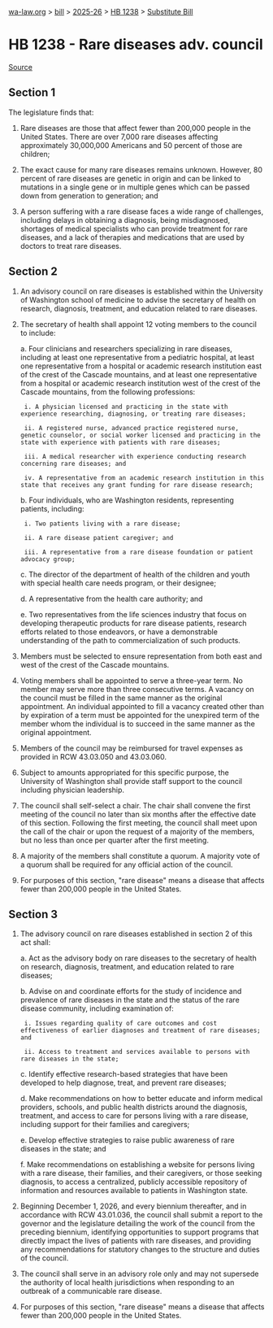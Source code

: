 [wa-law.org](/) > [bill](/bill/) > [2025-26](/bill/2025-26/) > [HB 1238](/bill/2025-26/hb/1238/) > [Substitute Bill](/bill/2025-26/hb/1238/S/)

# HB 1238 - Rare diseases adv. council

[Source](http://lawfilesext.leg.wa.gov/biennium/2025-26/Pdf/Bills/House%20Bills/1238-S.pdf)

## Section 1
The legislature finds that:

1. Rare diseases are those that affect fewer than 200,000 people in the United States. There are over 7,000 rare diseases affecting approximately 30,000,000 Americans and 50 percent of those are children;

2. The exact cause for many rare diseases remains unknown. However, 80 percent of rare diseases are genetic in origin and can be linked to mutations in a single gene or in multiple genes which can be passed down from generation to generation; and

3. A person suffering with a rare disease faces a wide range of challenges, including delays in obtaining a diagnosis, being misdiagnosed, shortages of medical specialists who can provide treatment for rare diseases, and a lack of therapies and medications that are used by doctors to treat rare diseases.

## Section 2
1. An advisory council on rare diseases is established within the University of Washington school of medicine to advise the secretary of health on research, diagnosis, treatment, and education related to rare diseases.

2. The secretary of health shall appoint 12 voting members to the council to include:

    a. Four clinicians and researchers specializing in rare diseases, including at least one representative from a pediatric hospital, at least one representative from a hospital or academic research institution east of the crest of the Cascade mountains, and at least one representative from a hospital or academic research institution west of the crest of the Cascade mountains, from the following professions:

        i. A physician licensed and practicing in the state with experience researching, diagnosing, or treating rare diseases;

        ii. A registered nurse, advanced practice registered nurse, genetic counselor, or social worker licensed and practicing in the state with experience with patients with rare diseases;

        iii. A medical researcher with experience conducting research concerning rare diseases; and

        iv. A representative from an academic research institution in this state that receives any grant funding for rare disease research;

    b. Four individuals, who are Washington residents, representing patients, including:

        i. Two patients living with a rare disease;

        ii. A rare disease patient caregiver; and

        iii. A representative from a rare disease foundation or patient advocacy group;

    c. The director of the department of health of the children and youth with special health care needs program, or their designee;

    d. A representative from the health care authority; and

    e. Two representatives from the life sciences industry that focus on developing therapeutic products for rare disease patients, research efforts related to those endeavors, or have a demonstrable understanding of the path to commercialization of such products.

3. Members must be selected to ensure representation from both east and west of the crest of the Cascade mountains.

4. Voting members shall be appointed to serve a three-year term. No member may serve more than three consecutive terms. A vacancy on the council must be filled in the same manner as the original appointment. An individual appointed to fill a vacancy created other than by expiration of a term must be appointed for the unexpired term of the member whom the individual is to succeed in the same manner as the original appointment.

5. Members of the council may be reimbursed for travel expenses as provided in RCW 43.03.050 and 43.03.060.

6. Subject to amounts appropriated for this specific purpose, the University of Washington shall provide staff support to the council including physician leadership.

7. The council shall self-select a chair. The chair shall convene the first meeting of the council no later than six months after the effective date of this section. Following the first meeting, the council shall meet upon the call of the chair or upon the request of a majority of the members, but no less than once per quarter after the first meeting.

8. A majority of the members shall constitute a quorum. A majority vote of a quorum shall be required for any official action of the council.

9. For purposes of this section, "rare disease" means a disease that affects fewer than 200,000 people in the United States.

## Section 3
1. The advisory council on rare diseases established in section 2 of this act shall:

    a. Act as the advisory body on rare diseases to the secretary of health on research, diagnosis, treatment, and education related to rare diseases;

    b. Advise on and coordinate efforts for the study of incidence and prevalence of rare diseases in the state and the status of the rare disease community, including examination of:

        i. Issues regarding quality of care outcomes and cost effectiveness of earlier diagnoses and treatment of rare diseases; and

        ii. Access to treatment and services available to persons with rare diseases in the state;

    c. Identify effective research-based strategies that have been developed to help diagnose, treat, and prevent rare diseases;

    d. Make recommendations on how to better educate and inform medical providers, schools, and public health districts around the diagnosis, treatment, and access to care for persons living with a rare disease, including support for their families and caregivers;

    e. Develop effective strategies to raise public awareness of rare diseases in the state; and

    f. Make recommendations on establishing a website for persons living with a rare disease, their families, and their caregivers, or those seeking diagnosis, to access a centralized, publicly accessible repository of information and resources available to patients in Washington state.

2. Beginning December 1, 2026, and every biennium thereafter, and in accordance with RCW 43.01.036, the council shall submit a report to the governor and the legislature detailing the work of the council from the preceding biennium, identifying opportunities to support programs that directly impact the lives of patients with rare diseases, and providing any recommendations for statutory changes to the structure and duties of the council.

3. The council shall serve in an advisory role only and may not supersede the authority of local health jurisdictions when responding to an outbreak of a communicable rare disease.

4. For purposes of this section, "rare disease" means a disease that affects fewer than 200,000 people in the United States.
